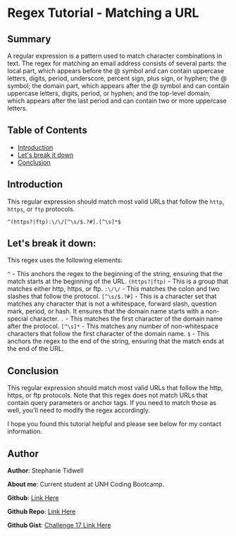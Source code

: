 # Regex Tutorial - Matching a URL

## Summary

A regular expression is a pattern used to match character combinations in text. The regex for matching an email address consists of several parts: the local part, which appears before the @ symbol and can contain uppercase letters, digits, period, underscore, percent sign, plus sign, or hyphen; the @ symbol; the domain part, which appears after the @ symbol and can contain uppercase letters, digits, period, or hyphen; and the top-level domain, which appears after the last period and can contain two or more uppercase letters.

## Table of Contents

- [Introduction](#introduction)
- [Let's break it down](#lets-break-it-down)
- [Conclusion](#conclusion)

## Introduction

This regular expression should match most valid URLs that follow the `http`, `https`, or `ftp` protocols.

`^(https?|ftp):\/\/[^\s/$.?#].[^\s]*$`

## Let's break it down:

This regex uses the following elements:

`^` - This anchors the regex to the beginning of the string, ensuring that the match starts at the beginning of the URL.
`(https?|ftp)` - This is a group that matches either http, https, or ftp.
`:\/\/` - This matches the colon and two slashes that follow the protocol.
`[^\s/$.?#]` - This is a character set that matches any character that is not a whitespace, forward slash, question mark, period, or hash. It ensures that the domain name starts with a non-special character.
`.` - This matches the first character of the domain name after the protocol.
`[^\s]*` - This matches any number of non-whitespace characters that follow the first character of the domain name.
`$` - This anchors the regex to the end of the string, ensuring that the match ends at the end of the URL.

## Conclusion

This regular expression should match most valid URLs that follow the http, https, or ftp protocols. Note that this regex does not match URLs that contain query parameters or anchor tags. If you need to match those as well, you'll need to modify the regex accordingly.

I hope you found this tutorial helpful and please see below for my contact information.

## Author

**Author**: Stephanie Tidwell

**About me**: Current student at UNH Coding Bootcamp.

**Github**: [Link Here ](https://github.com/StephTidwell)

**Github Repo**: [Link Here ](https://github.com/StephTidwell/17-challenge-cs-for-js)

**Github Gist**: [Challenge 17 Link Here ](https://gist.github.com/StephTidwell/1c45bc547799f13eee6d7d00dc837b46)

